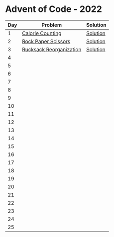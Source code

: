 # Advent of Code - 2022

| Day | Problem                                                          | Solution                                            |
| --- | ---------------------------------------------------------------- | --------------------------------------------------- |
| 1   | [Calorie Counting](./1-calorie-counting/README.md)               | [Solution](./1-calorie-counting/solution.js)        |
| 2   | [Rock Paper Scissors](./2-rock-paper-scissors/README.md)         | [Solution](./2-rock-paper-scissors/solution.js)     |
| 3   | [Rucksack Reorganization](./3-rucksack-reorganization/README.md) | [Solution](./3-rucksack-reorganization/solution.js) |
| 4   |                                                                  |                                                     |
| 5   |                                                                  |                                                     |
| 6   |                                                                  |                                                     |
| 7   |                                                                  |                                                     |
| 8   |                                                                  |                                                     |
| 9   |                                                                  |                                                     |
| 10  |                                                                  |                                                     |
| 11  |                                                                  |                                                     |
| 12  |                                                                  |                                                     |
| 13  |                                                                  |                                                     |
| 14  |                                                                  |                                                     |
| 15  |                                                                  |                                                     |
| 16  |                                                                  |                                                     |
| 17  |                                                                  |                                                     |
| 18  |                                                                  |                                                     |
| 19  |                                                                  |                                                     |
| 20  |                                                                  |                                                     |
| 21  |                                                                  |                                                     |
| 22  |                                                                  |                                                     |
| 23  |                                                                  |                                                     |
| 24  |                                                                  |                                                     |
| 25  |                                                                  |                                                     |
